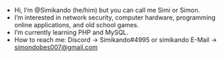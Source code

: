 - Hi, I’m @Simikando (he/him) but you can call me Simi or Simon.
- I’m interested in network security, computer hardware, programming online applications, and old school games.
- I’m currently learning PHP and MySQL.
- How to reach me:
Discord -> Simikando#4995 or simikando
E-Mail -> simondobes007@gmail.com
